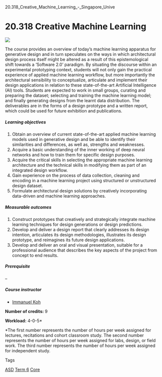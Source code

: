 20.318_Creative_Machine_Learning_-_Singapore_Unive



20.318 Creative Machine Learning
================================

![](https://www.sutd.edu.sg/wp-content/uploads/2025/02/20318-creative-machine-learning-2022.jpg)

The course provides an overview of today’s machine learning apparatus for generative design and in turn speculates on the ways in which architectural design process itself might be altered as a result of this epistemological shift towards a ‘Software 2.0’ paradigm. By situating the discourse within an experimental prototyping context, students will not only gain the practical experience of applied machine learning workflow, but more importantly the architectural sensibility to conceptualize, articulate and implement their design applications in relation to these state-of-the-art Artificial Intelligence (AI) tools. Students are expected to work in small groups, curating and preparing the dataset; selecting and training the machine learning model; and finally generating designs from the learnt data distribution. The deliverables are in the forms of a design prototype and a written report, which could be used for future exhibition and publications.

##### **Learning objectives**

1. Obtain an overview of current state-of-the-art applied machine learning models used in generative design and be able to identify their similarities and differences, as well as, strengths and weaknesses.
2. Acquire a basic understanding of the inner working of deep neural networks and how to train them for specific design purposes.
3. Acquire the critical skills in selecting the appropriate machine learning architecture and the technical skills in modifying them as part of an integrated design workflow.
4. Gain experience on the process of data collection, cleaning and encoding in a machine learning project using structured or unstructured design dataset.
5. Formulate architectural design solutions by creatively incorporating data-driven and machine learning approaches.

##### **Measurable outcomes**

1. Construct prototypes that creatively and strategically integrate machine learning techniques for design generations or design predictions.
2. Develop and deliver a design report that clearly addresses its design intention, articulates its design methodologies, illustrates its design prototype, and reimagines its future design applications.
3. Develop and deliver an oral and visual presentation, suitable for a professional audience that describes the key aspects of the project from concept to end results.

##### **Prerequisite**

–

##### **Course instructor**

* [Immanuel Koh](/profile/immanuel-koh/)

**Number of credits:** 9

**Workload:** 4-0-5\*

\*The first number represents the number of hours per week assigned for lectures, recitations and cohort classroom study. The second number represents the number of hours per week assigned for labs, design, or field work. The third number represents the number of hours per week assigned for independent study.

Tags

[ASD](/education/undergraduate/courses/?pillar-cluster=1167)
[Term 6](/education/undergraduate/courses/?course-term=859)
[Core](/education/undergraduate/courses/?course-type=852)

